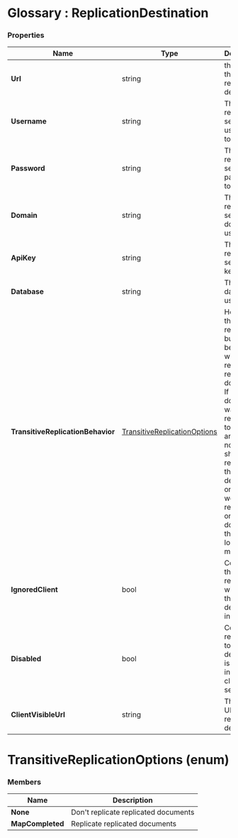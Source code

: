 ﻿# Glossary : ReplicationDestination

### Properties

| Name | Type | Description |
| ------------- | ------------- | ----- |
| **Url** | string | the URL of the replication destination |
| **Username** | string | The replication server username to use |
| **Password** | string | The replication server password to use |
| **Domain** | string | The replication server domain to use |
| **ApiKey** | string | The replication server api key to use |
| **Database** | string | The database to use |
| **TransitiveReplicationBehavior** | [TransitiveReplicationOptions](../glossary/replication-destination#transitivereplicationoptions-enum) |  How should the replication bundle behave with respect to replicated documents. If a document was replicated to us from another node, should we replicate that to this destination, or should we replicate only documents that were locally modified. |
| **IgnoredClient** | bool | Controls if the replication will ignore this destination in the client |
| **Disabled** | bool | Controls if replication to this destination is disabled in both client and server. |
| **ClientVisibleUrl** | string | The Client URL of the replication destination |

# TransitiveReplicationOptions (enum)

### Members

| Name | Description |
| ---- | ----- |
| **None** |  Don't replicate replicated documents |
| **MapCompleted** | Replicate replicated documents |

